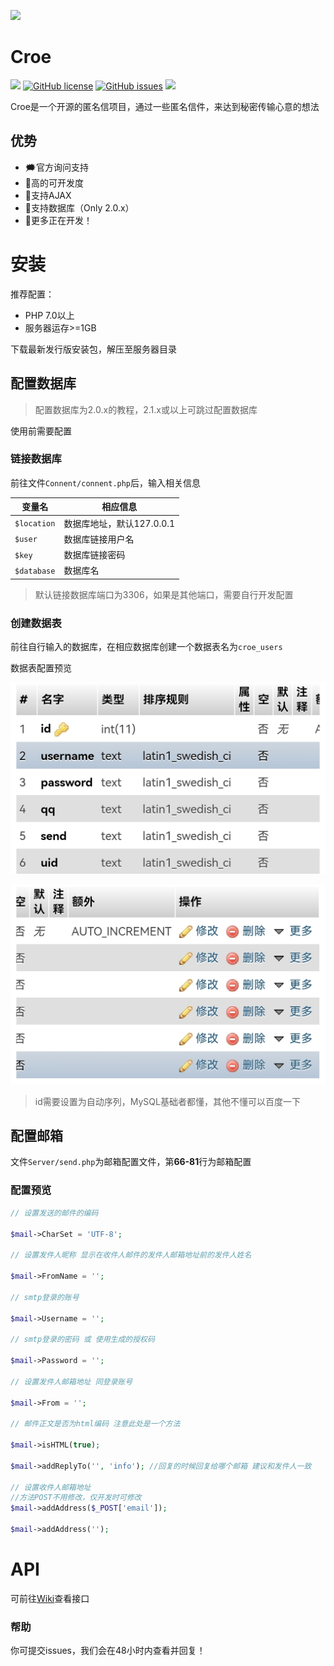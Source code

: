 ![](https://s2.loli.net/2022/07/12/YvMDmqbVdLRWzCl.png)
# Croe
![](https://img.shields.io/github/stars/WuoLun/Croe)
[![GitHub license](https://img.shields.io/github/license/WuoLun/Croe)](https://github.com/WuoLun/Croe/blob/main/LICENSE)
[![GitHub issues](https://img.shields.io/github/issues/WuoLun/Croe)](https://github.com/WuoLun/Croe/issues)
![](https://img.shields.io/badge/author-Charles-blue)

Croe是一个开源的匿名信项目，通过一些匿名信件，来达到秘密传输心意的想法
## 优势
- 🗯官方询问支持
- 🔨高的可开发度
- 🔰支持AJAX
- 🔰支持数据库（Only 2.0.x）
- 🤭更多正在开发！

# 安装
推荐配置：
- PHP 7.0以上
- 服务器运存>=1GB

下载最新发行版安装包，解压至服务器目录

## 配置数据库
> 配置数据库为2.0.x的教程，2.1.x或以上可跳过配置数据库

使用前需要配置
### 链接数据库
前往文件`Connent/connent.php`后，输入相关信息

|变量名|相应信息|
|----|----|
|`$location`|数据库地址，默认127.0.0.1|
|`$user`|数据库链接用户名|
|`$key`|数据库链接密码|
|`$database`|数据库名|

> 默认链接数据库端口为3306，如果是其他端口，需要自行开发配置

### 创建数据表
前往自行输入的数据库，在相应数据库创建一个数据表名为`croe_users`

数据表配置预览

![](Screenshot_20220708_102822.jpg)

![](Screenshot_20220708_102833.jpg)

> id需要设置为自动序列，MySQL基础者都懂，其他不懂可以百度一下

## 配置邮箱
文件`Server/send.php`为邮箱配置文件，第**66-81**行为邮箱配置
### 配置预览
```php
// 设置发送的邮件的编码

$mail->CharSet = 'UTF-8';

// 设置发件人昵称 显示在收件人邮件的发件人邮箱地址前的发件人姓名

$mail->FromName = '';

// smtp登录的账号

$mail->Username = '';

// smtp登录的密码 或 使用生成的授权码

$mail->Password = '';

// 设置发件人邮箱地址 同登录账号

$mail->From = '';

// 邮件正文是否为html编码 注意此处是一个方法

$mail->isHTML(true);

$mail->addReplyTo('', 'info'); //回复的时候回复给哪个邮箱 建议和发件人一致

// 设置收件人邮箱地址
//方法POST不用修改，仅开发时可修改
$mail->addAddress($_POST['email']);

$mail->addAddress('');
```
# API
可前往[Wiki](https://github.com/WuoLun/Wiki/API)查看接口

### 帮助
你可提交issues，我们会在48小时内查看并回复！

